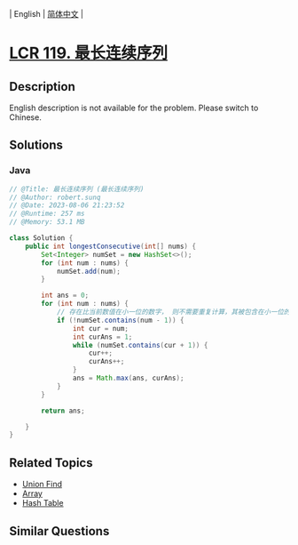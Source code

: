 
| English | [简体中文](README.md) |

# [LCR 119. 最长连续序列](https://leetcode.cn//problems/WhsWhI/)

## Description

<p>English description is not available for the problem. Please switch to Chinese.</p>


## Solutions


### Java

```Java
// @Title: 最长连续序列 (最长连续序列)
// @Author: robert.sunq
// @Date: 2023-08-06 21:23:52
// @Runtime: 257 ms
// @Memory: 53.1 MB

class Solution {
    public int longestConsecutive(int[] nums) {
        Set<Integer> numSet = new HashSet<>();
        for (int num : nums) {
            numSet.add(num);
        }

        int ans = 0;
        for (int num : nums) {
            // 存在比当前数值在小一位的数字， 则不需要重复计算，其被包含在小一位的序列长度中
            if (!numSet.contains(num - 1)) {
                int cur = num;
                int curAns = 1;
                while (numSet.contains(cur + 1)) {
                    cur++;
                    curAns++;
                }
                ans = Math.max(ans, curAns);
            }
        }

        return ans;

    }
}
```



## Related Topics

- [Union Find](https://leetcode.cn//tag/union-find)
- [Array](https://leetcode.cn//tag/array)
- [Hash Table](https://leetcode.cn//tag/hash-table)

## Similar Questions


